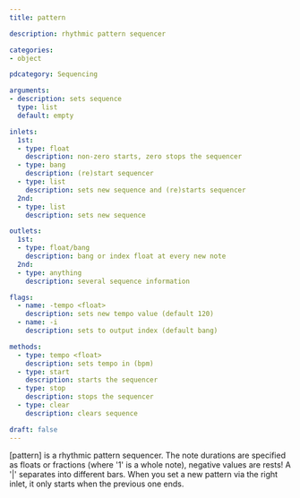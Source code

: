 ```yaml
---
title: pattern

description: rhythmic pattern sequencer

categories:
- object

pdcategory: Sequencing

arguments:
- description: sets sequence
  type: list
  default: empty

inlets:
  1st:
  - type: float
    description: non-zero starts, zero stops the sequencer
  - type: bang
    description: (re)start sequencer
  - type: list
    description: sets new sequence and (re)starts sequencer
  2nd:
  - type: list
    description: sets new sequence

outlets:
  1st:
  - type: float/bang
    description: bang or index float at every new note
  2nd:
  - type: anything
    description: several sequence information

flags:
  - name: -tempo <float>
    description: sets new tempo value (default 120)
  - name: -i
    description: sets to output index (default bang)

methods:
  - type: tempo <float>
    description: sets tempo in (bpm)
  - type: start
    description: starts the sequencer
  - type: stop
    description: stops the sequencer
  - type: clear
    description: clears sequence

draft: false
---
```


[pattern] is a rhythmic pattern sequencer. The note durations are specified as floats or fractions (where '1' is a whole note), negative values are rests! A '|' separates into different bars. When you set a new pattern via the right inlet, it only starts when the previous one ends.

